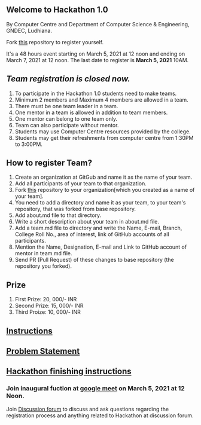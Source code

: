 ## Welcome to Hackathon 1.0

By Computer Centre and Department of Computer Science & Engineering, GNDEC, Ludhiana.

Fork [this](https://github.com/Computer-Science-and-Engineering-GNDEC/Hackathon-1.0) repository to register yourself.

It's a 48 hours event starting on March 5, 2021 at 12 noon and ending on March 7, 2021 at 12 noon. The last date to register is **March 5, 2021** 10AM.

## *Team registration is closed now.*

1. To participate in the Hackathon 1.0 students need to make teams.
1. Minimum 2 members and Maximum 4 members are allowed in a team.
1. There must be one team leader in a team. 
1. One mentor in a team is allowed in addition to team members.
1. One mentor can belong to one team only. 
1. Team can also participate without mentor.
1. Students may use Computer Centre resources provided by the college.
1. Students may get their refreshments from computer centre from 1:30PM to 3:00PM.


## How to register Team?

1. Create an organization at GitGub and name it as the name of your team.
1. Add all participants of your team to that organization. 
1. Fork [this](https://github.com/Computer-Science-and-Engineering-GNDEC/Hackathon-1.0) repository to your organization[which you created as a name of your team].
1. You need to add a directory and name it as your team, to your team's repository, that was forked from base repository.
1. Add about.md file to that directory.
1. Write a short description about your team in about.md file.
1. Add a team.md file to directory and write the Name, E-mail, Branch, College Roll No., area of interest, link of GitHub accounts of all participants.
1. Mention the Name, Designation, E-mail and Link to GitHub account of mentor in team.md file.
1. Send PR (Pull Request) of these changes to base repository (the repository you forked).

## Prize

1. First Prize: 20, 000/- INR
2. Second Prize: 15, 000/- INR
3. Third Proize: 10, 000/- INR

## [Instructions](https://computer-science-and-engineering-gndec.github.io/Hackathon-1.0/Instructions.html)

## [Problem Statement](https://computer-science-and-engineering-gndec.github.io/Hackathon-1.0/problem.html)

## [Hackathon finishing instructions](https://computer-science-and-engineering-gndec.github.io/Hackathon-1.0/end.html)

### Join inaugural fuction at [google meet](https://meet.google.com/jou-swso-aak) on March 5, 2021 at 12 Noon.

Join [Discussion forum](https://github.com/Computer-Science-and-Engineering-GNDEC/Hackathon-1.0/discussions/3) to discuss and ask questions regarding the registration process and anything related to Hackathon at discussion forum.


